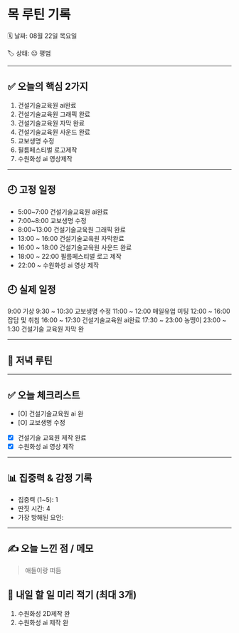 # 목 루틴 기록

🗓 날짜: 08월 22일 목요일

🏷 상태: 😐 평범 

---

## ✅ 오늘의 핵심 2가지
1. 건설기술교육원 ai완료
2. 건설기술교육원 그래픽 완료
3. 건설기술교육원 자막 완료
4. 건설기술교육원 사운드 완료
5. 교보생명 수정
6. 필름페스티벌 로고제작
7. 수원화성 ai 영상제작


---

## 🕘 고정 일정
- 5:00~7:00 건설기술교육원 ai완료
- 7:00~8:00 교보생명 수정
- 8:00~13:00 건설기술교육원 그래픽 완료
- 13:00 ~ 16:00 건설기술교육원 자막완료
- 16:00 ~ 18:00 건설기술교육원 사운드 완료
- 18:00 ~ 22:00 필름페스티벌 로고 제작
- 22:00 ~       수원화성 ai 영상 제작


## 🕘 실제 일정

9:00 기상
9:30 ~ 10:30 교보생명 수정
11:00 ~ 12:00 매일유업 미팅
12:00 ~ 16:00 잡담 및 취침
16:00 ~ 17:30 건설기술교육원 ai완료
17:30 ~ 23:00 농땡이
23:00 ~ 1:30 건설기술 교육원 자막 완

---

## 🌙 저녁 루틴


---

## ✅ 오늘 체크리스트
- [O] 건설기술교육원 ai 완
- [O] 교보생명 수정
- [X] 건설기술 교육원 제작 완료
- [X] 수원화성 ai 영상 제작
---

## 📊 집중력 & 감정 기록
- 집중력 (1~5): 1
- 딴짓 시간: 4
- 가장 방해된 요인: 

---

## ✍️ 오늘 느낀 점 / 메모

> 애들이랑 떠듬

## 📌 내일 할 일 미리 적기 (최대 3개)
1. 수원화성 2D제작 완
2. 수원화성 ai 제작 완
